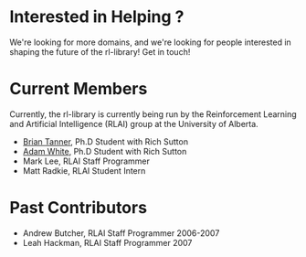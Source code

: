 # Interested in Helping ? #
We're looking for more domains, and we're looking for people interested in shaping the future of the rl-library!  Get in touch!

# Current Members #

Currently, the rl-library is currently being run by the Reinforcement Learning and Artificial Intelligence (RLAI) group at the University of Alberta.

  * [Brian Tanner](http://brian.tannerpages.com), Ph.D Student with Rich Sutton
  * [Adam White](http://adamwhite.ca), Ph.D Student with Rich Sutton
  * Mark Lee, RLAI Staff Programmer
  * Matt Radkie, RLAI Student Intern

# Past Contributors #
  * Andrew Butcher, RLAI Staff Programmer 2006-2007
  * Leah Hackman, RLAI Staff Programmer   2007